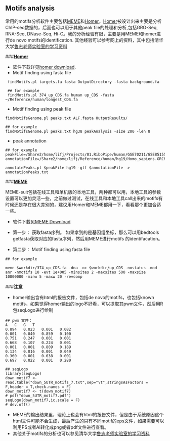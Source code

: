 ﻿## **Motifs analysis**

常用的motifs分析软件主要包括[MEME](http://meme-suite.org/)和[Homer](http://homer.ucsd.edu/homer/)。[Homer](http://homer.ucsd.edu/homer/)被设计出来主要是分析ChIP-seq数据的，后面也可以用于其他peak file的处理和分析,包括GRO-Seq, RNA-Seq, DNase-Seq, Hi-C。我的分析经验有限，主要是用MEME和homer进行de novo motifs的identification. 其他经验可以参考网上的资料，其中包括清华大学[鲁志老师实验室的学习资料](https://lulab2.gitbook.io/teaching/part-iii.-ngs-data-analyses/5.motif/sequence_motif)

###**[Homer](http://homer.ucsd.edu/homer/)**

+ 软件下载详见[homer download](http://homer.ucsd.edu/homer/introduction/install.html).
+ Motif finding using fasta file

```
 findMotifs.pl targets.fa fasta OutputDirectory -fasta background.fa
 
 ## for example
 findMotifs.pl 374_up_CDS.fa human up_CDS -fasta ~/Reference/human/longest_CDS.fa

```

+ Motif finding using peak file

```
findMotifsGenome.pl peaks.txt ALF.fasta OutputResults/

## for example
findMotifsGenome.pl peaks.txt hg38 peakAnalysis -size 200 -len 8
```

+ peak annotation

```
## for example
peakFile=/Share2/home/lifj/Projects/01.RiboPipe/human/GSE70211/GSE85155_CLIP/00.peaks/GSE85155_G2_heIF4A1_hg19.narrowPeak
annotationFile=/Share2/home/lifj/Reference/human/hg19/Homo_sapiens.GRCh37.87.gtf

annotatePeaks.pl $peakFile hg19 -gtf $annotationFile  > annotationPeaks.txt

```


###**[MEME](http://meme-suite.org/)**

MEME-suit包括在线工具和单机版的本地工具，两种都可以用，本地工具的参数设置可以更加灵活一些，之前做过测试，在线工具和本地工具call出来的motifs有时候还是存在很大差别的，建议用Homer和MEME都用一下，看看那个更加合适一些。

+ 软件下载见[MEME Download](http://meme-suite.org/doc/download.html)
+ 第一步： 获取fasta序列。
    如果拿到的是基因组坐标，那么可以用bedtools getfasta获取对应的fasta序列，然后用MEME进行motifs 的identifacation。

+ 第二步： Motif finding using fasta file

```
## for example

meme $workdir/374_up_CDS.fa -dna -oc $workdir/up_CDS -nostatus -mod anr -nmotifs 10 -evt 1e+005 -minsites 2 -maxsites 500 -maxsize 10000000 -minw 5 -maxw 20 -revcomp
```


###**注意**

+ homer输出含有html的报告文件，包括de novo的motifs，也包括known motifs，如果觉得homer输出的logo不好看，可以提取其pwm文件，然后用R 包seqLogo进行绘制

```
## pwm 文件：
A	C	G	T
0.894	0.023	0.001	0.082
0.001	0.040	0.859	0.100
0.751	0.247	0.001	0.001
0.668	0.107	0.224	0.001
0.001	0.001	0.809	0.189
0.134	0.816	0.001	0.049
0.360	0.001	0.638	0.001
0.697	0.022	0.001	0.280

## seqLogo
library(seqLogo)
down_motif7 <- read.table("down_5UTR_motifs_7.txt",sep="\t",stringsAsFactors = F,header = T,check.names = F)
down_motif7 <- t(down_motif7)
# pdf("down_5UTR_motif7.pdf")
seqLogo(down_motif7,ic.scale = F)
# dev.off()
```

+ MEME的输出结果里，理论上也会有html的报告文件，但是由于系统原因这个html文件可能不会生成，最后产生的只有不同motif的eps文件，如果需要可以利用PS或者AI转化成png或者pdf文件进行查看。
+ 其他关于motifs的分析也可以参见清华大学[鲁志老师实验室的学习资料](https://lulab2.gitbook.io/teaching/part-iii.-ngs-data-analyses/5.motif/sequence_motif)